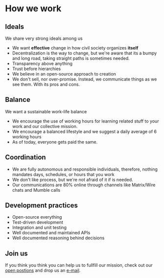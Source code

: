# How we work

## Ideals

We share very strong ideals among us

- We want **effective** change in how civil society organizes **itself**
- Decentralization is the way to change, but we're aware that its a bumpy and long road, taking straight paths is sometimes needed.
- Transparency above anything
- Trust before hierarchies
- We believe in an open-source approach to creation
- We don't sell, nor over-promise. Instead, we communicate things as we see them. With its pros and cons.

## Balance

We want a sustainable work-life balance

- We encourage the use of working hours for learning related stuff to your work and our collective mission.
- We encourage a balanced lifestyle and we suggest a daily average of 6 working hours
- As of today, everyone gets paid the same.

## Coordination

- We are fully autonomous and responsible individuals, therefore, nothing mandates days, schedules, or hours that you work
- We don't like process, but we're not afraid of it if is needed.
- Our communications are 80% online through channels like Matrix/Wire chats and Mumble calls

## Development practices

- Open-source everything
- Test-driven development
- Integration and unit testing
- Well documented and maintained APIs
- Well documented reasoning behind decisions

## Join us

If you think you think you can help us to fullfill our mission, check out our [open postions](about-us/open-positions.md) and drop us an [e-mail](mailto:xavi@vocdoni.io).